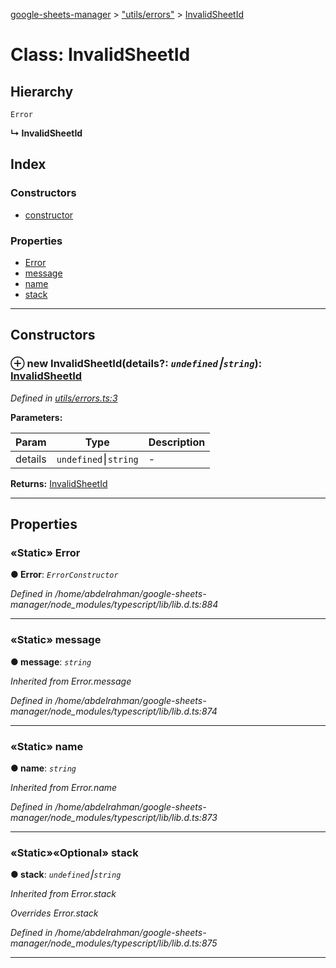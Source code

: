 [google-sheets-manager](../README.md) > ["utils/errors"](../modules/_utils_errors_.md) > [InvalidSheetId](../classes/_utils_errors_.invalidsheetid.md)



# Class: InvalidSheetId

## Hierarchy


 `Error`

**↳ InvalidSheetId**







## Index

### Constructors

* [constructor](_utils_errors_.invalidsheetid.md#constructor)


### Properties

* [Error](_utils_errors_.invalidsheetid.md#error)
* [message](_utils_errors_.invalidsheetid.md#message)
* [name](_utils_errors_.invalidsheetid.md#name)
* [stack](_utils_errors_.invalidsheetid.md#stack)



---
## Constructors
<a id="constructor"></a>


### ⊕ **new InvalidSheetId**(details?: *`undefined`⎮`string`*): [InvalidSheetId](_utils_errors_.invalidsheetid.md)



*Defined in [utils/errors.ts:3](https://github.com/AbdelrahmanRamadan/google-sheets-manager/blob/7221d95/src/utils/errors.ts#L3)*



**Parameters:**

| Param | Type | Description |
| ------ | ------ | ------ |
| details | `undefined`⎮`string`   |  - |





**Returns:** [InvalidSheetId](_utils_errors_.invalidsheetid.md)

---


## Properties
<a id="error"></a>

### «Static» Error

**●  Error**:  *`ErrorConstructor`* 

*Defined in /home/abdelrahman/google-sheets-manager/node_modules/typescript/lib/lib.d.ts:884*





___

<a id="message"></a>

### «Static» message

**●  message**:  *`string`* 

*Inherited from Error.message*

*Defined in /home/abdelrahman/google-sheets-manager/node_modules/typescript/lib/lib.d.ts:874*





___

<a id="name"></a>

### «Static» name

**●  name**:  *`string`* 

*Inherited from Error.name*

*Defined in /home/abdelrahman/google-sheets-manager/node_modules/typescript/lib/lib.d.ts:873*





___

<a id="stack"></a>

### «Static»«Optional» stack

**●  stack**:  *`undefined`⎮`string`* 

*Inherited from Error.stack*

*Overrides Error.stack*

*Defined in /home/abdelrahman/google-sheets-manager/node_modules/typescript/lib/lib.d.ts:875*





___


